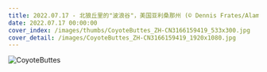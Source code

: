 ```yaml
---
title: 2022.07.17 - 北狼丘里的"波浪谷"，美国亚利桑那州 (© Dennis Frates/Alamy)
date: 2022.07.17 00:00:00
cover_index: /images/thumbs/CoyoteButtes_ZH-CN3166159419_533x300.jpg
cover_detail: /images/CoyoteButtes_ZH-CN3166159419_1920x1080.jpg
---
```


![CoyoteButtes](/images/CoyoteButtes_ZH-CN3166159419_1920x1080.jpg)
